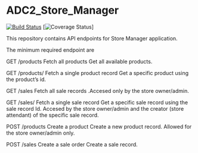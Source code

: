# ADC2_Store_Manager

[![Build Status](https://travis-ci.org/MbugwaSami/ADC2-Store-Manager-Api.svg?branch=develop)](https://travis-ci.org/MbugwaSami/ADC2-Store-Manager-Api)
[![Coverage Status](https://coveralls.io/repos/github/MbugwaSami/ADC2-Store-Manager-Api/badge.svg?branch=develop)]

This repository  contains API endpoints for  Store Manager application.

The minimum required endpoint are  

GET /products	Fetch all products	Get all available products.

GET /products/	Fetch a single product record	Get a specific product using the product’s id.

GET /sales	Fetch all sale records	.Accesed only by the store owner/admin.

GET /sales/	Fetch a single sale record	Get a specific sale record using the sale record Id. Accesed by the store owner/admin and the creator (store attendant) of the specific sale record.

POST /products	Create a product	Create a new product record. Allowed for  the store owner/admin only.

POST /sales	Create a sale order	Create a sale record.
